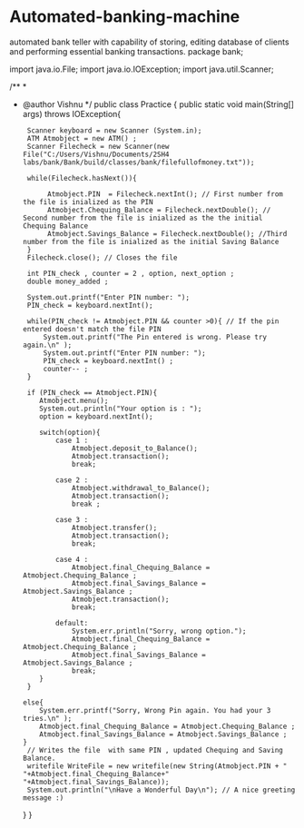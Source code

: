 # Automated-banking-machine
automated bank teller with capability of storing, editing database of clients and performing essential banking transactions. 
package bank;

import java.io.File;
import java.io.IOException;
import java.util.Scanner;

/**
 *
 * @author Vishnu
 */
public class Practice {
    public static void main(String[] args) throws IOException{
        
        Scanner keyboard = new Scanner (System.in);
        ATM Atmobject = new ATM() ; 
        Scanner Filecheck = new Scanner(new File("C:/Users/Vishnu/Documents/2SH4 labs/bank/Bank/build/classes/bank/filefullofmoney.txt")); 
 
        while(Filecheck.hasNext()){
             
             Atmobject.PIN  = Filecheck.nextInt(); // First number from the file is inialized as the PIN
             Atmobject.Chequing_Balance = Filecheck.nextDouble(); // Second number from the file is inialized as the the initial Chequing Balance
             Atmobject.Savings_Balance = Filecheck.nextDouble(); //Third number from the file is inialized as the initial Saving Balance
        }
        Filecheck.close(); // Closes the file 
        
        int PIN_check , counter = 2 , option, next_option ;
        double money_added ;
        
        System.out.printf("Enter PIN number: ");
        PIN_check = keyboard.nextInt();
        
        while(PIN_check != Atmobject.PIN && counter >0){ // If the pin entered doesn't match the file PIN
            System.out.printf("The Pin entered is wrong. Please try again.\n" );
            System.out.printf("Enter PIN number: ");
            PIN_check = keyboard.nextInt() ;
            counter-- ;
        }
        
        if (PIN_check == Atmobject.PIN){
           Atmobject.menu();
           System.out.println("Your option is : ");
           option = keyboard.nextInt();
           
           switch(option){
               case 1 :
                   Atmobject.deposit_to_Balance();
                   Atmobject.transaction();
                   break;
               
               case 2 : 
                   Atmobject.withdrawal_to_Balance();
                   Atmobject.transaction();
                   break ;
                   
               case 3 : 
                   Atmobject.transfer();
                   Atmobject.transaction();
                   break;
                   
               case 4 :
                   Atmobject.final_Chequing_Balance = Atmobject.Chequing_Balance ;
                   Atmobject.final_Savings_Balance = Atmobject.Savings_Balance ;
                   Atmobject.transaction();
                   break;
                   
               default: 
                   System.err.println("Sorry, wrong option.");
                   Atmobject.final_Chequing_Balance = Atmobject.Chequing_Balance ;
                   Atmobject.final_Savings_Balance = Atmobject.Savings_Balance ;
                   break;
           }
        }

       else{
           System.err.printf("Sorry, Wrong Pin again. You had your 3 tries.\n" );
           Atmobject.final_Chequing_Balance = Atmobject.Chequing_Balance ;
           Atmobject.final_Savings_Balance = Atmobject.Savings_Balance ;
       }
        // Writes the file  with same PIN , updated Chequing and Saving Balance.
        writefile WriteFile = new writefile(new String(Atmobject.PIN + " "+Atmobject.final_Chequing_Balance+" "+Atmobject.final_Savings_Balance));
        System.out.println("\nHave a Wonderful Day\n"); // A nice greeting message :)
    }
}
